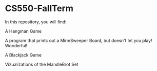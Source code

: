 # CS550-FallTerm

In this repository, you will find:

A Hangman Game

A program that prints out a MineSweeper Board, but doesn't let you play! Wonderful!

A Blackjack Game

Vizualizations of the MandleBrot Set
